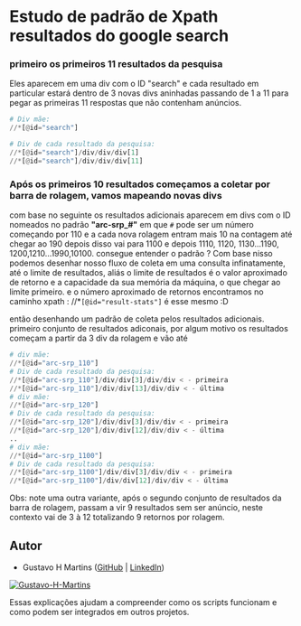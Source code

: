# Estudo de padrão de Xpath resultados do google search
### primeiro os primeiros 11 resultados da pesquisa
Eles aparecem em uma div com o ID "search" e cada resultado em particular estará dentro de 3 novas divs aninhadas passando de 1 a 11 para pegar as primeiras 11 respostas que não contenham anúncios.
```python
# Div mãe:
//*[@id="search"]

# Div de cada resultado da pesquisa:
//*[@id="search"]/div/div/div[1]
//*[@id="search"]/div/div/div[11]
```

### Após os primeiros 10 resultados começamos a coletar por barra de rolagem, vamos mapeando novas divs
com base no seguinte os resultados adicionais aparecem em divs com o ID nomeados no padrão __"arc-srp\_#"__ em que `#` pode ser um número começando por 110 e a cada nova rolagem entram mais  10 na contagem até chegar ao 190 depois disso vai para 1100 e depois 1110, 1120, 1130...1190, 1200,1210...1990,10100.
consegue entender o padrão ?
Com base nisso podemos desenhar nosso fluxo de coleta em uma consulta infinatamente, até o limite de resultados, aliás o limite de resultados é o valor aproximado de retorno e a capacidade da sua memória da máquina, o que chegar ao limite primeiro.
e o número aproximado de retornos encontramos no caminho xpath : //*`[@id="result-stats"]` é esse mesmo :D

então desenhando um padrão de coleta pelos resultados adicionais.
primeiro conjunto de resultados adiconais, por algum motivo os resultados começam a partir da 3 div da rolagem e vão até 
```python
# div mãe:
//*[@id="arc-srp_110"]
# Div de cada resultado da pesquisa:
//*[@id="arc-srp_110"]/div/div[3]/div/div < - primeira
//*[@id="arc-srp_110"]/div/div[13]/div/div < - última
# div mãe:
//*[@id="arc-srp_120"]
# Div de cada resultado da pesquisa:
//*[@id="arc-srp_120"]/div/div[3]/div/div < - primeira
//*[@id="arc-srp_120"]/div/div[12]/div/div < - última
..
# div mãe:
//*[@id="arc-srp_1100"]
# Div de cada resultado da pesquisa:
//*[@id="arc-srp_1100"]/div/div[3]/div/div < - primeira
//*[@id="arc-srp_1100"]/div/div[12]/div/div < - última
```

Obs: note uma outra variante, após o segundo conjunto de resultados da barra de rolagem, passam a vir 9 resultados sem ser anúncio, neste contexto vai de 3 à 12 totalizando 9 retornos por rolagem.


## Autor
- Gustavo H Martins ([GitHub](https://github.com/Gustavo-H-Martins) | [LinkedIn](https://www.linkedin.com/in/gustavo-henrique-lopes-martins-361789192/))

[![Gustavo-H-Martins](https://github-readme-stats.vercel.app/api?username=Gustavo-H-Martins&show_icons=true&theme=radical)](https://github.com/Gustavo-H-Martins)

Essas explicações ajudam a compreender como os scripts funcionam e como podem ser integrados em outros projetos.